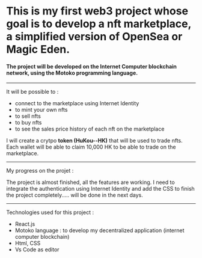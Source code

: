 # This is my first web3 project whose goal is to develop a nft marketplace, a simplified version of OpenSea or Magic Eden.

#### The project will be developed on the Internet Computer blockchain network, using the Motoko programming language.

---
It will be possible to :
- connect to the marketplace using Internet Identity
- to mint your own nfts
- to sell nfts
- to buy nfts
- to see the sales price history of each nft on the marketplace


I will create a crytpo __token (HuKou--HK)__ that will be used to trade nfts.
Each wallet will be able to claim 10,000 HK to be able to trade on the marketplace.


---

My progress on the projet :

The project is almost finished, all the features are working.
I need to integrate the authentication using Internet Identity and add the CSS to finish the project completely..... will be done in the next days.

---
Technologies used for this project :
- React.js 
- Motoko language : to develop my decentralized application (internet computer blockchain)
- Html, CSS
- Vs Code as editor


